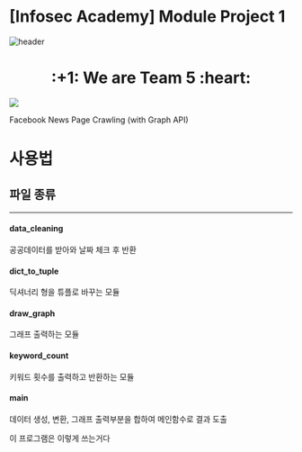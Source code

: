 # [Infosec Academy] Module Project 1
![header](https://capsule-render.vercel.app/api?type=Waving&color=auto&height=300&section=header&text=InfosecAcademy&fontSize=90)

<div align=center><h1>:+1: We are Team 5 :heart:</h1></div>

<a href="https://infosec.adtcaps.co.kr/">
  <img
    src="https://img.shields.io/badge/Infosec-Team5-red?style=flat-square&logo=infosec&logoColor=white&link=https://infosec.adtcaps.co.kr/"></a>

Facebook News Page Crawling (with Graph API)

사용법 
=============
## 파일 종류 
-------------
#### data_cleaning
공공데이터를 받아와 날짜 체크 후 반환   

#### dict_to_tuple
딕셔너리 형을 튜플로 바꾸는 모듈   

#### draw_graph
그래프 출력하는 모듈   

#### keyword_count
키워드 횟수를 출력하고 반환하는 모듈   

#### main
데이터 생성, 변환, 그래프 출력부분을 합하여 메인함수로 결과 도출   

이 프로그램은 이렇게 쓰는거다   


